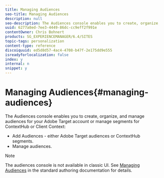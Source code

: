 ```yaml
---
title: Managing Audiences
seo-title: Managing Audiences
description: null
seo-description: The Audiences console enables you to create, organize, and manage audiences for your Adobe Target account or manage segments for ContextHub or Client Context.
uuid: 6277a8ed-7ee3-4449-86dc-cc9eff2f991e
contentOwner: Chris Bohnert
products: SG_EXPERIENCEMANAGER/6.4/SITES
topic-tags: personalization
content-type: reference
discoiquuid: ed5d8d57-4ac4-4708-b47f-2e175dd9e555
isreadyforlocalization: false
index: y
internal: n
snippet: y
---
```


# Managing Audiences{#managing-audiences}

The Audiences console enables you to create, organize, and manage audiences for your Adobe Target account or manage segments for ContextHub or Client Context:

* Add Audiences - either Adobe Target audiences or ContextHub segments.
* Manage audiences.

>[!NOTE]
>
>The audiences console is not available in classic UI. See [Managing Audiences](../../authoring/using/managing-audiences.md) in the standard authoring documentation for details.

